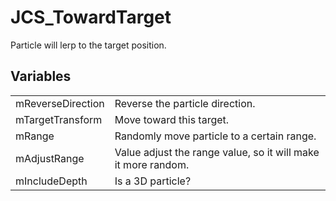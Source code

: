 # JCS_TowardTarget

Particle will lerp to the target position.


## Variables

<table>
  <tr>
    <td>mReverseDirection</td>
    <td>Reverse the particle direction.</td>
  </tr>
  <tr>
    <td>mTargetTransform</td>
    <td>Move toward this target.</td>
  </tr>
  <tr>
    <td>mRange</td>
    <td>Randomly move particle to a certain range.</td>
  </tr>
  <tr>
    <td>mAdjustRange</td>
    <td>Value adjust the range value, so it will make it more random.</td>
  </tr>
  <tr>
    <td>mIncludeDepth</td>
    <td>Is a 3D particle?</td>
  </tr>
</table>

